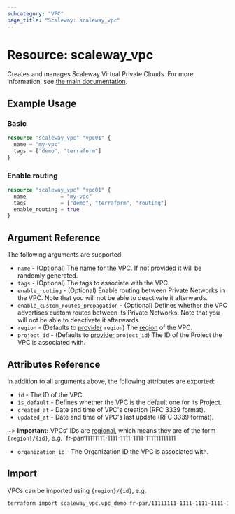 ```yaml
---
subcategory: "VPC"
page_title: "Scaleway: scaleway_vpc"
---
```


# Resource: scaleway_vpc

Creates and manages Scaleway Virtual Private Clouds.
For more information, see [the main documentation](https://www.scaleway.com/en/docs/vpc/concepts/).

## Example Usage

### Basic

```terraform
resource "scaleway_vpc" "vpc01" {
  name = "my-vpc"
  tags = ["demo", "terraform"]
}
```

### Enable routing

```terraform
resource "scaleway_vpc" "vpc01" {
  name           = "my-vpc"
  tags           = ["demo", "terraform", "routing"]
  enable_routing = true
}
```

## Argument Reference

The following arguments are supported:

- `name` - (Optional) The name for the VPC. If not provided it will be randomly generated.
- `tags` - (Optional) The tags to associate with the VPC.
- `enable_routing` - (Optional) Enable routing between Private Networks in the VPC. Note that you will not be able to deactivate it afterwards.
- `enable_custom_routes_propagation` - (Optional) Defines whether the VPC advertises custom routes between its Private Networks. Note that you will not be able to deactivate it afterwards.
- `region` - (Defaults to [provider](../index.md#region) `region`) The [region](../guides/regions_and_zones.md#regions) of the VPC.
- `project_id` - (Defaults to [provider](../index.md#project_id) `project_id`) The ID of the Project the VPC is associated with.

## Attributes Reference

In addition to all arguments above, the following attributes are exported:

- `id` - The ID of the VPC.
- `is_default` - Defines whether the VPC is the default one for its Project.
- `created_at` - Date and time of VPC's creation (RFC 3339 format).
- `updated_at` - Date and time of VPC's last update (RFC 3339 format).

~> **Important:** VPCs' IDs are [regional](../guides/regions_and_zones.md#resource-ids), which means they are of the form `{region}/{id}`, e.g. `fr-par/11111111-1111-1111-1111-111111111111

- `organization_id` - The Organization ID the VPC is associated with.

## Import

VPCs can be imported using `{region}/{id}`, e.g.

```bash
terraform import scaleway_vpc.vpc_demo fr-par/11111111-1111-1111-1111-111111111111
```
